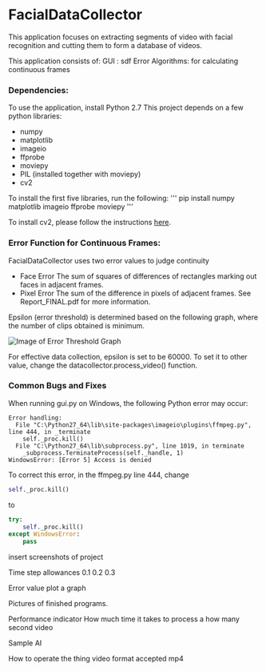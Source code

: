 # FacialDataCollector
This application focuses on extracting segments of video with facial recognition and cutting them to form a database of videos.



This application consists of:
GUI : sdf
Error Algorithms: for calculating continuous frames


### Dependencies:
To use the application, install Python 2.7
This project depends on a few python libraries:
- numpy
- matplotlib
- imageio
- ffprobe
- moviepy
- PIL (installed together with moviepy)
- cv2

To install the first five libraries, run the following:
'''
pip install numpy matplotlib imageio ffprobe moviepy
'''

To install cv2, please follow the instructions [here](http://opencv-python-tutroals.readthedocs.io/en/latest/py_tutorials/py_setup/py_setup_in_windows/py_setup_in_windows.html).


### Error Function for Continuous Frames:
FacialDataCollector uses two error values to judge continuity
- Face Error
The sum of squares of differences of rectangles marking out faces in adjacent frames.
- Pixel Error
The sum of the difference in pixels of adjacent frames.
See Report_FINAL.pdf for more information.

Epsilon (error threshold) is determined based on the following graph, where the number of clips obtained is minimum.

![Image of Error Threshold Graph](error_graph.png)

For effective data collection, epsilon is set to be 60000.
To set it to other value, change the datacollector.process_video() function.

### Common Bugs and Fixes
When running gui.py on Windows, the following Python error may occur:
```
Error handling:
  File "C:\Python27_64\lib\site-packages\imageio\plugins\ffmpeg.py", line 444, in _terminate
    self._proc.kill()
  File "C:\Python27_64\lib\subprocess.py", line 1019, in terminate
    _subprocess.TerminateProcess(self._handle, 1)
WindowsError: [Error 5] Access is denied
```
To correct this error, in the ffmpeg.py line 444, change
```python
self._proc.kill()
```
to 
```python
try:
    self._proc.kill()
except WindowsError:
    pass
```

insert screenshots of project


Time step allowances 0.1 0.2 0.3

Error value plot a graph


Pictures of finished programs.

Performance indicator
How much time it takes to process a how many second video



Sample AI


How to operate the thing
video format accepted mp4


